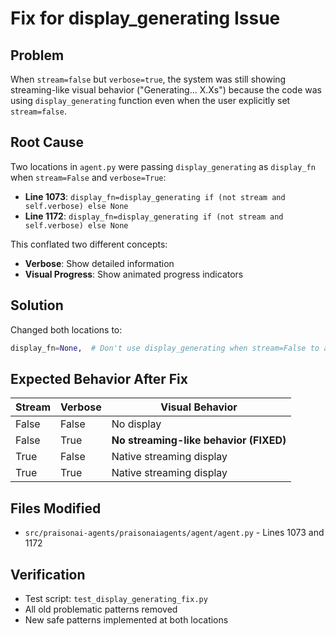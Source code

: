 # Fix for display_generating Issue

## Problem
When `stream=false` but `verbose=true`, the system was still showing streaming-like visual behavior ("Generating... X.Xs") because the code was using `display_generating` function even when the user explicitly set `stream=false`.

## Root Cause
Two locations in `agent.py` were passing `display_generating` as `display_fn` when `stream=False` and `verbose=True`:

- **Line 1073**: `display_fn=display_generating if (not stream and self.verbose) else None`
- **Line 1172**: `display_fn=display_generating if (not stream and self.verbose) else None`

This conflated two different concepts:
- **Verbose**: Show detailed information  
- **Visual Progress**: Show animated progress indicators

## Solution
Changed both locations to:
```python
display_fn=None,  # Don't use display_generating when stream=False to avoid streaming-like behavior
```

## Expected Behavior After Fix

| Stream | Verbose | Visual Behavior |
|--------|---------|----------------|
| False  | False   | No display |
| False  | True    | **No streaming-like behavior (FIXED)** |
| True   | False   | Native streaming display |  
| True   | True    | Native streaming display |

## Files Modified
- `src/praisonai-agents/praisonaiagents/agent/agent.py` - Lines 1073 and 1172

## Verification
- Test script: `test_display_generating_fix.py` 
- All old problematic patterns removed
- New safe patterns implemented at both locations